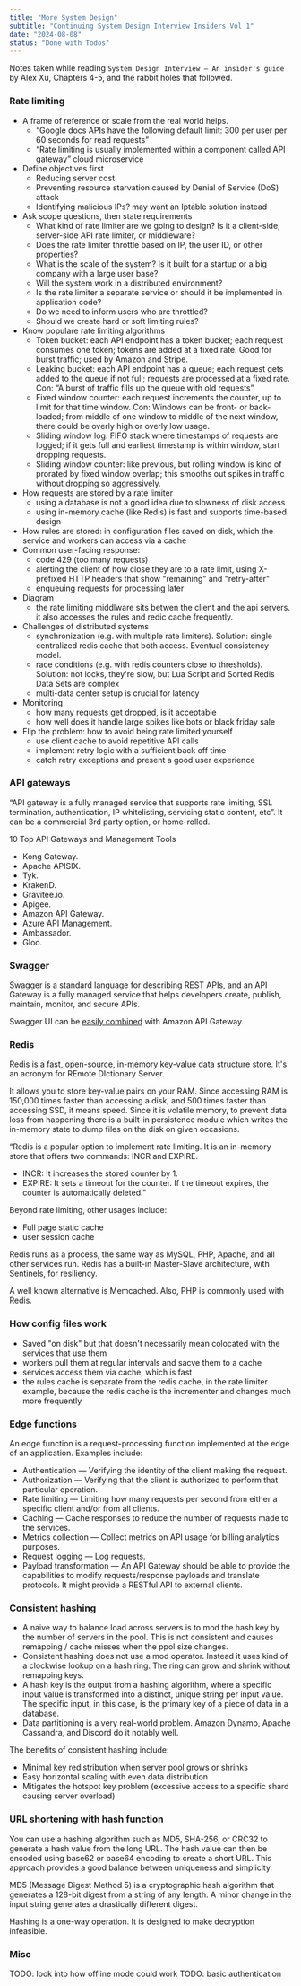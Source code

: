 ```yaml
---
title: "More System Design"
subtitle: "Continuing System Design Interview Insiders Vol 1"
date: "2024-08-08"
status: "Done with Todos"
---
```


Notes taken while reading `System Design Interview – An insider's guide` by Alex Xu, Chapters 4-5, and the rabbit holes that followed.

### Rate limiting

- A frame of reference or scale from the real world helps.
  - “Google docs APIs have the following default limit: 300 per user per 60 seconds for read requests”
  - “Rate limiting is usually implemented within a component called API gateway” cloud microservice
- Define objectives first
  - Reducing server cost
  - Preventing resource starvation caused by Denial of Service (DoS) attack
  - Identifying malicious IPs? may want an Iptable solution instead
- Ask scope questions, then state requirements
  - What kind of rate limiter are we going to design? Is it a client-side, server-side API rate limiter, or middleware?
  - Does the rate limiter throttle based on IP, the user ID, or other properties?
  - What is the scale of the system? Is it built for a startup or a big company with a large user base?
  - Will the system work in a distributed environment?
  - Is the rate limiter a separate service or should it be implemented in application code?
  - Do we need to inform users who are throttled?
  - Should we create hard or soft limiting rules?
- Know populare rate limiting algorithms
  - Token bucket: each API endpoint has a token bucket; each request consumes one token; tokens are added at a fixed rate. Good for burst traffic; used by Amazon and Stripe.
  - Leaking bucket: each API endpoint has a queue; each request gets added to the queue if not full; requests are processed at a fixed rate. Con: “A burst of traffic fills up the queue with old requests”
  - Fixed window counter: each request increments the counter, up to limit for that time window. Con: Windows can be front- or back-loaded; from middle of one window to middle of the next window, there could be overly high or overly low usage.
  - Sliding window log: FIFO stack where timestamps of requests are logged; if it gets full and earliest timestamp is within window, start dropping requests.
  - Sliding window counter: like previous, but rolling window is kind of prorated by fixed window overlap; this smooths out spikes in traffic without dropping so aggressively.
- How requests are stored by a rate limiter
  - using a database is not a good idea due to slowness of disk access
  - using in-memory cache (like Redis) is fast and supports time-based design
- How rules are stored: in configuration files saved on disk, which the service and workers can access via a cache
- Common user-facing response:
  - code 429 (too many requests)
  - alerting the client of how close they are to a rate limit, using X-prefixed HTTP headers that show "remaining" and "retry-after"
  - enqueuing requests for processing later
- Diagram
  - the rate limiting middlware sits betwen the client and the api servers. it also accesses the rules and redic cache frequently.
- Challenges of distributed systems
  - synchronization (e.g. with multiple rate limiters). Solution: single centralized redis cache that both access. Eventual consistency model.
  - race conditions (e.g. with redis counters close to thresholds). Solution: not locks, they're slow, but Lua Script and Sorted Redis Data Sets are complex
  - multi-data center setup is crucial for latency
- Monitoring
  - how many requests get dropped, is it acceptable
  - how well does it handle large spikes like bots or black friday sale
- Flip the problem: how to avoid being rate limited yourself
  - use client cache to avoid repetitive API calls
  - implement retry logic with a sufficient back off time
  - catch retry exceptions and present a good user experience

### API gateways

“API gateway is a fully managed service that supports rate limiting, SSL termination, authentication, IP whitelisting, servicing static content, etc”.
It can be a commercial 3rd party option, or home-rolled.

10 Top API Gateways and Management Tools

- Kong Gateway.
- Apache APISIX.
- Tyk.
- KrakenD.
- Gravitee.io.
- Apigee.
- Amazon API Gateway.
- Azure API Management.
- Ambassador.
- Gloo.

### Swagger

Swagger is a standard language for describing REST APIs, and an API Gateway is a fully managed service that helps developers create, publish, maintain, monitor, and secure APIs.

Swagger UI can be [easily combined](https://swagger.io/blog/api-development/introducing-the-amazon-api-gateway-integration/) with Amazon API Gateway.

### Redis

Redis is a fast, open-source, in-memory key-value data structure store. It's an acronym for REmote DIctionary Server.

It allows you to store key-value pairs on your RAM. Since accessing RAM is 150,000 times faster than accessing a disk, and 500 times faster than accessing SSD, it means speed. Since it is volatile memory, to prevent data loss from happening there is a built-in persistence module which writes the in-memory state to dump files on the disk on given occasions.

“Redis is a popular option to implement rate limiting. It is an in-memory store that offers two commands: INCR and EXPIRE.

- INCR: It increases the stored counter by 1.
- EXPIRE: It sets a timeout for the counter. If the timeout expires, the counter is automatically deleted.”

Beyond rate limiting, other usages include:

- Full page static cache
- user session cache

Redis runs as a process, the same way as MySQL, PHP, Apache, and all other services run. Redis has a built-in Master-Slave architecture, with Sentinels, for resiliency.

A well known alternative is Memcached. Also, PHP is commonly used with Redis.

### How config files work

- Saved "on disk" but that doesn't necessarily mean colocated with the services that use them
- workers pull them at regular intervals and sacve them to a cache
- services access them via cache, which is fast
- the rules cache is separate from the redis cache, in the rate limiter example, because the redis cache is the incrementer and changes much more frequently

### Edge functions

An edge function is a request-processing function implemented at the edge of an application. Examples include:

- Authentication — Verifying the identity of the client making the request.
- Authorization — Verifying that the client is authorized to perform that particular operation.
- Rate limiting — Limiting how many requests per second from either a specific client and/or from all clients.
- Caching — Cache responses to reduce the number of requests made to the services.
- Metrics collection — Collect metrics on API usage for billing analytics purposes.
- Request logging — Log requests.
- Payload transformation — An API Gateway should be able to provide the capabilities to modify requests/response payloads and translate protocols. It might provide a RESTful API to external clients.

### Consistent hashing

- A naive way to balance load across servers is to mod the hash key by the number of servers in the pool. This is not consistent and causes remapping / cache misses when the ppol size changes.
- Consistent hashing does not use a mod operator. Instead it uses kind of a clockwise lookup on a hash ring. The ring can grow and shrink without remapping keys.
- A hash key is the output from a hashing algorithm, where a specific input value is transformed into a distinct, unique string per input value. The specific input, in this case, is the primary key of a piece of data in a database.
- Data partitioning is a very real-world problem. Amazon Dynamo, Apache Cassandra, and Discord do it notably well.

The benefits of consistent hashing include:

- Minimal key redistribution when server pool grows or shrinks
- Easy horizontal scaling with even data distribution
- Mitigates the hotspot key problem (excessive access to a specific shard causing server overload)

### URL shortening with hash function

You can use a hashing algorithm such as MD5, SHA-256, or CRC32 to generate a hash value from the long URL. The hash value can then be encoded using base62 or base64 encoding to create a short URL. This approach provides a good balance between uniqueness and simplicity.

MD5 (Message Digest Method 5) is a cryptographic hash algorithm that generates a 128-bit digest from a string of any length. A minor change in the input string generates a drastically different digest.

Hashing is a one-way operation. It is designed to make decryption infeasible.

### Misc

TODO: look into how offline mode could work
TODO: basic authentication
